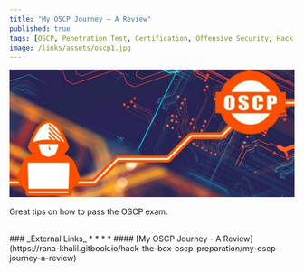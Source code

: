 ```yaml
---
title: "My OSCP Journey — A Review"
published: true
tags: [OSCP, Penetration Test, Certification, Offensive Security, Hack the Box]
image: /links/assets/oscp1.jpg
---
```


![](/links/assets/oscp1.jpg)

Great tips on how to pass the OSCP exam.

<br>
### _External Links_
* * *
* #### [My OSCP Journey - A Review](https://rana-khalil.gitbook.io/hack-the-box-oscp-preparation/my-oscp-journey-a-review)
